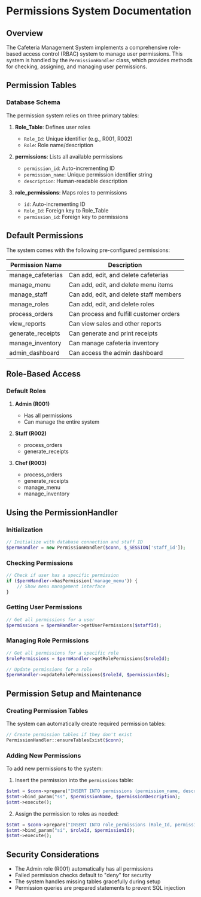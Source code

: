 # Permissions System Documentation

## Overview

The Cafeteria Management System implements a comprehensive role-based access control (RBAC) system to manage user permissions. This system is handled by the `PermissionHandler` class, which provides methods for checking, assigning, and managing user permissions.

## Permission Tables

### Database Schema

The permission system relies on three primary tables:

1. **Role_Table**: Defines user roles
   - `Role_Id`: Unique identifier (e.g., R001, R002)
   - `Role`: Role name/description

2. **permissions**: Lists all available permissions
   - `permission_id`: Auto-incrementing ID
   - `permission_name`: Unique permission identifier string
   - `description`: Human-readable description

3. **role_permissions**: Maps roles to permissions
   - `id`: Auto-incrementing ID
   - `Role_Id`: Foreign key to Role_Table
   - `permission_id`: Foreign key to permissions

## Default Permissions

The system comes with the following pre-configured permissions:

| Permission Name      | Description                               |
|----------------------|-------------------------------------------|
| manage_cafeterias    | Can add, edit, and delete cafeterias      |
| manage_menu          | Can add, edit, and delete menu items      |
| manage_staff         | Can add, edit, and delete staff members   |
| manage_roles         | Can add, edit, and delete roles           |
| process_orders       | Can process and fulfill customer orders   |
| view_reports         | Can view sales and other reports          |
| generate_receipts    | Can generate and print receipts           |
| manage_inventory     | Can manage cafeteria inventory            |
| admin_dashboard      | Can access the admin dashboard            |

## Role-Based Access

### Default Roles

1. **Admin (R001)**
   - Has all permissions
   - Can manage the entire system

2. **Staff (R002)**
   - process_orders
   - generate_receipts

3. **Chef (R003)**
   - process_orders
   - generate_receipts
   - manage_menu
   - manage_inventory

## Using the PermissionHandler

### Initialization

```php
// Initialize with database connection and staff ID
$permHandler = new PermissionHandler($conn, $_SESSION['staff_id']);
```

### Checking Permissions

```php
// Check if user has a specific permission
if ($permHandler->hasPermission('manage_menu')) {
    // Show menu management interface
}
```

### Getting User Permissions

```php
// Get all permissions for a user
$permissions = $permHandler->getUserPermissions($staffId);
```

### Managing Role Permissions

```php
// Get all permissions for a specific role
$rolePermissions = $permHandler->getRolePermissions($roleId);

// Update permissions for a role
$permHandler->updateRolePermissions($roleId, $permissionIds);
```

## Permission Setup and Maintenance

### Creating Permission Tables

The system can automatically create required permission tables:

```php
// Create permission tables if they don't exist
PermissionHandler::ensureTablesExist($conn);
```

### Adding New Permissions

To add new permissions to the system:

1. Insert the permission into the `permissions` table:

```php
$stmt = $conn->prepare("INSERT INTO permissions (permission_name, description) VALUES (?, ?)");
$stmt->bind_param("ss", $permissionName, $permissionDescription);
$stmt->execute();
```

2. Assign the permission to roles as needed:

```php
$stmt = $conn->prepare("INSERT INTO role_permissions (Role_Id, permission_id) VALUES (?, ?)");
$stmt->bind_param("si", $roleId, $permissionId);
$stmt->execute();
```

## Security Considerations

- The Admin role (R001) automatically has all permissions
- Failed permission checks default to "deny" for security
- The system handles missing tables gracefully during setup
- Permission queries are prepared statements to prevent SQL injection
